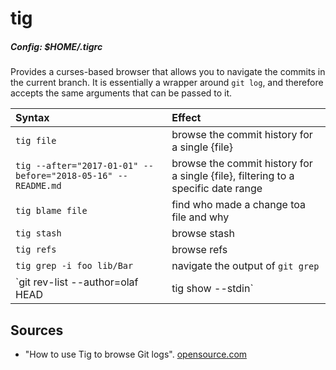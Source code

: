 # tig
##### Config: $HOME/.tigrc 

Provides a curses-based browser that allows you to navigate the commits in the current branch. It is essentially a wrapper around `git log`, and therefore accepts the same arguments that can be passed to it.

Syntax  | Effect
:---    | :---
`tig file` | browse the commit history for a single {file}
`tig --after="2017-01-01" --before="2018-05-16" -- README.md` | browse the commit history for a single {file}, filtering to a specific date range
`tig blame file` | find who made a change toa  file and why
`tig stash` | browse stash
`tig refs` | browse refs
`tig grep -i foo lib/Bar` | navigate the output of `git grep`
`git rev-list --author=olaf HEAD | tig show --stdin` | pipe a list of commit IDs to tig






## Sources
  - "How to use Tig to browse Git logs". [opensource.com](https://opensource.com/article/19/6/what-tig)
